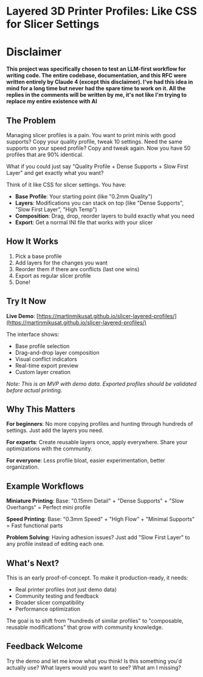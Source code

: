 # Layered 3D Printer Profiles: Like CSS for Slicer Settings

# Disclaimer

**This project was specifically chosen to test an LLM-first workflow for writing code. The entire codebase, documentation, and this RFC were written entirely by Claude 4 (except this disclaimer). I've had this idea in mind for a long time but never had the spare time to work on it. All the replies in the comments will be written by me, it's not like I'm trying to replace my entire existence with AI**

## The Problem

Managing slicer profiles is a pain. You want to print minis with good supports? Copy your quality profile, tweak 10 settings. Need the same supports on your speed profile? Copy and tweak again. Now you have 50 profiles that are 90% identical.

What if you could just say "Quality Profile + Dense Supports + Slow First Layer" and get exactly what you want?

Think of it like CSS for slicer settings. You have:

- **Base Profile**: Your starting point (like "0.2mm Quality")
- **Layers**: Modifications you can stack on top (like "Dense Supports", "Slow First Layer", "High Temp")
- **Composition**: Drag, drop, reorder layers to build exactly what you need
- **Export**: Get a normal INI file that works with your slicer

## How It Works

1. Pick a base profile
2. Add layers for the changes you want
3. Reorder them if there are conflicts (last one wins)
4. Export as regular slicer profile
5. Done!

## Try It Now

**Live Demo**: [https://martinmikusat.github.io/slicer-layered-profiles/](https://martinmikusat.github.io/slicer-layered-profiles/)

The interface shows:
- Base profile selection
- Drag-and-drop layer composition
- Visual conflict indicators
- Real-time export preview
- Custom layer creation

*Note: This is an MVP with demo data. Exported profiles should be validated before actual printing.*

## Why This Matters

**For beginners**: No more copying profiles and hunting through hundreds of settings. Just add the layers you need.

**For experts**: Create reusable layers once, apply everywhere. Share your optimizations with the community.

**For everyone**: Less profile bloat, easier experimentation, better organization.

## Example Workflows

**Miniature Printing**:
Base: "0.15mm Detail" + "Dense Supports" + "Slow Overhangs" = Perfect mini profile

**Speed Printing**:
Base: "0.3mm Speed" + "High Flow" + "Minimal Supports" = Fast functional parts

**Problem Solving**:
Having adhesion issues? Just add "Slow First Layer" to any profile instead of editing each one.

## What's Next?

This is an early proof-of-concept. To make it production-ready, it needs:

- Real printer profiles (not just demo data)
- Community testing and feedback
- Broader slicer compatibility
- Performance optimization

The goal is to shift from "hundreds of similar profiles" to "composable, reusable modifications" that grow with community knowledge.

## Feedback Welcome

Try the demo and let me know what you think! Is this something you'd actually use? What layers would you want to see? What am I missing? 